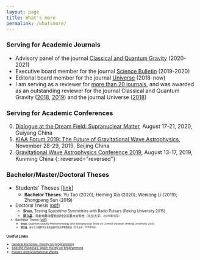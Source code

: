```yaml
---
layout: page
title: What's more
permalink: /whatsmore/
---
```


### Serving for Academic Journals

- Advisory panel of the journal [Classical and Quantum Gravity](https://iopscience.iop.org/journal/0264-9381/page/Advisory%20Panel) (2020-2021)
- Executive board member for the journal [Science Bulletin](https://www.journals.elsevier.com/science-bulletin) (2019-2020)
- Editorial board member for the journal [Universe](http://www.mdpi.com/journal/universe) (2018-now)
- I am serving as a reviewer for [more than 20 journals](/docs/journal), and was awarded as an outstanding reviewer for the journal Classical and Quantum Gravity ([2018](/docs/CQG2018.pdf), [2019](/docs/CQG2019.pdf)) and the journal Universe ([2018](/docs/Universe2018.pdf))

### Serving for Academic Conferences

0. [Dialogue at the Dream Field: Supranuclear Matter](http://www.phy.pku.edu.cn/~FPS/ddf/), August 17-21, 2020, Guiyang China
0. [KIAA Forum 2019: The Future of Gravitational Wave Astrophysics](http://kiaa.pku.edu.cn/astroforum19/), November 28-29, 2019, Beijing China
0. [Gravitational Wave Astrophysics Conference 2019](http://3rd-gw-astro.csp.escience.cn/dct/page/65559), August 13-17, 2019, Kunming China
{: reversed="reversed"}

### Bachelor/Master/Doctoral Theses

- Students' Theses [[link](https://friendshao.github.io/docs/theses)]
  - <small>**Bachelor Theses**: Yu Tao (2020); Heming Xia (2020); Wenlong Li (2019); Zhongpeng Sun (2019)
- Doctoral Thesis [[pdf](https://friendshao.github.io/docs/phd_thesis.pdf)]
  - <small> **Shao**, Testing Spacetime Symmetries with Radio Pulsars (Peking University 2015)
  - <small>**邵立晶**，用射电脉冲星检验时空的基本对称性（北京大学，2015年5月）
- Bachelor Thesis [[pdf](https://friendshao.github.io/docs/bachelor_thesis.pdf)]
  - <small>**Shao**, Quantum Gravity Phenomenology and Astrophysical Tests on Lorentz Violation (Peking University 2010)
  - <small>**邵立晶**，量子引力唯象学与洛伦兹破坏的天体物理检验（北京大学，2010年6月）

### Useful Links

- [General Purposes: mostly on programming](/docs/website-general)
- [Specific Purposes: again mostly on programming](/docs/website-specific)
- [Pulsars and Gravitational Waves](/docs/website-psr-gw)

<!--

### References for Research Topics

I keep updating [an incomplete list of references](/docs/references) for easy
use by my group members. Please don't tell me if your favorite papers or books
are not included, because,
- this list is never supposed to be complete and,
- I am still reading your papers/books!

### Events

- Google calendar embeded

<iframe src="https://calendar.google.com/calendar/embed?height=600&amp;wkst=2&amp;bgcolor=%23ffffff&amp;ctz=Asia%2FShanghai&amp;src=cnZhNzZnMDdqYzA5YzVraTBmYzdibTN0M2dAZ3JvdXAuY2FsZW5kYXIuZ29vZ2xlLmNvbQ&amp;color=%23009688&amp;showTitle=0&amp;showPrint=0" style="border-width:0" width="800" height="600" frameborder="0" scrolling="no"></iframe>

-->
